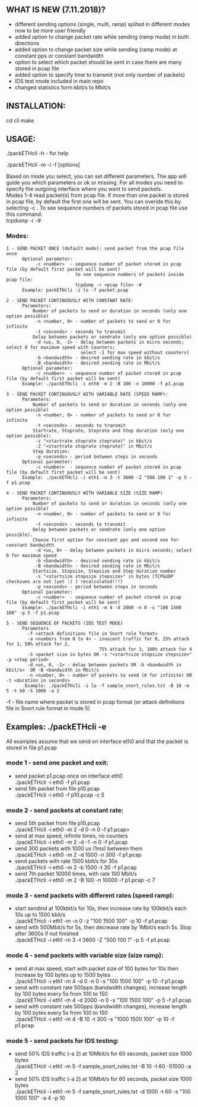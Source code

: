 ## WHAT IS NEW (7.11.2018)?
- different sending options (single, multi, ramp) splited in different modes now to be more user friendly
- added option to change packet rate while sending (ramp mode) in both directions
- added option to change packet size while sending (ramp mode) at constant pps or constant bandwidth
- option to select which packet should be sent in case there are many stored in pcap file 
- added option to specify time to transmit (not only number of packets)
- IDS test mode included in main repo 
- changed statistics form kbit/s to Mbit/s

## INSTALLATION: 

cd cli
make

## USAGE:

./packETHcli -h     - for help

./packETHcli -m <mode > -i <interface> -f <file> [options]

Based on mode you select, you can set different parameters. The app will guide you which parameters or ok or missing.
For all modes you need to specify the outgoing interface where you want to send packets.  
Modes 1-4 read packet(s) from pcap file. If more than one packet is stored in pcap file, by default the first one will be sent. You can overide this by selecting -c <sequence number>. To see sequence numbers of packets stored in pcap file use this command:  
tcpdump -r <pcap file name> -#

### Modes:  
    1 - SEND PACKET ONCE (default mode): send packet from the pcap file once
          Optional parameter:
               -c <number>  - sequence number of packet stored in pcap file (by default first packet will be sent)
                              to see sequence numbers of packets inside pcap file: 
                              tcpdump -r <pcap file> -#
          Example: packETHcli -i lo -f packet.pcap

    2 - SEND PACKET CONTINUOUSLY WITH CONSTANT RATE: 
          Parameters:
              Number of packets to send or duration in seconds (only one option possible)
               -n <number, 0> - number of packets to send or 0 for infinite
               -t <seconds> - seconds to transmit
              Delay between packets or sendrate (only one option possible)
               -d <us, 0, -1> - delay between packets in micro seconds; select 0 for maximum speed with counters; 
                                select -1 for max speed without counters)
               -b <bandwidth> - desired sending rate in kbit/s
               -B <bandwidth> - desired sending rate in Mbit/s
          Optional parameter:
               -c <number>  - sequence number of packet stored in pcap file (by default first packet will be sent)
          Example: ./packETHcli -i eth0 -m 2 -B 100 -n 10000 -f p1.pcap

    3 - SEND PACKET CONTINUOUSLY WITH VARIABLE RATE (SPEED RAMP):
          Parameters:
              Number of packets to send or duration in seconds (only one option possible)
               -n <number, 0> - number of packets to send or 0 for infinite
               -t <seconds> - seconds to transmit
              Startrate, Stoprate, Steprate and Step duration (only one option possible):
               -z "<startrate stoprate steprate)" in kbit/s
               -Z "<startrate stoprate steprate)" in Mbit/s
              Step duration:
               -p <seconds> - period between steps in seconds
          Optional parameter:
               -c <number>  - sequence number of packet stored in pcap file (by default first packet will be sent)
          Example: ./packETHcli -i eth1 -m 3 -t 3600 -Z "500 100 1" -p 5 -f p1.pcap

    4 - SEND PACKET CONTINUOUSLY WITH VARIABLE SIZE (SIZE RAMP)
          Parameters:
              Number of packets to send or duration in seconds (only one option possible)
               -n <number, 0> - number of packets to send or 0 for infinite
               -t <seconds> - seconds to transmit
              Delay between packets or sendrate (only one option possible). 
              Choose first option for constant pps and second one for constant bandwidth
               -d <us, 0> - delay between packets in micro seconds; select 0 for maximum speed
               -b <bandwidth> - desired sending rate in kbit/s
               -B <bandwidth> - desired sending rate in Mbit/s
              Startsize, Stopsize, Stepsize and Step duration number
               -s "<startsize stopsize stepsize>" in bytes (TCP&UDP checksums are not (yet :) ) recalculated!!!)
               -p <seconds> - period between steps in seconds
          Optional parameter:
               -c <number>  - sequence number of packet stored in pcap file (by default first packet will be sent)
          Example: ./packETHcli -i eth1 -m 4 -d 2000 -n 0 -s "100 1500 100" -p 5 -f p1.pcap

    5 - SEND SEQUENCE OF PACKETS (IDS TEST MODE)
          Parameters
            -f <attack definitions file in Snort rule format>
            -a <numbers from 0 to 4> - innocent traffic for 0, 25% attack for 1, 50% attack for 2, 
                                       75% attack for 3, 100% attack for 4
            -S <packet size in bytes OR -s "<startsize stopsize stepsize>" -p <step period>
            -d <us, 0, -1> - delay between packets OR -b <bandwidth in kbit/s>  OR -B <bandwidth in Mbit/s
            -n <number, 0> - number of packets to send (0 for infinite) OR -t <duration in seconds>
           Example: ./packETHcli -i lo -f sample_snort_rules.txt -B 10 -m 5 -t 60 -S 1000 -a 2

 -f <file> - file name where packet is stored in pcap format (or attack definitions file in Snort rule format in mode 5)


## Examples: ./packETHcli -e

All examples assume that we send on interface eth0 and that the packet is stored in file p1.pcap

###  mode 1 - send one packet and exit:
   - send packet p1.pcap once on interface eth0  
     ./packETHcli -i eth0 -f p1.pcap                                               
   - send 5th packet from file p10.pcap  
     ./packETHcli -i eth0 -f p10.pcap -c 5 

###  mode 2 - send packets at constant rate:
   - send 5th packet from file p10.pcap  
     ./packETHcli -i eth0 -m 2 -d 0 -n 0 -f p1.pcap> 
   - send at max speed, infinite times, no counters  
     ./packETHcli -i eth0 -m 2 -d -1 -n 0 -f p1.pcap  
   - send 300 packets with 1000 us (1ms) between them  
     ./packETHcli -i eth0 -m 2 -d 1000 -n 300 -f p1.pcap 
   - send packets with rate 1500 kbit/s for 30s  
     ./packETHcli -i eth0 -m 2 -b 1500 -t 30 -f p1.pcap 
   - send 7th packet 10000 times, with rate 100 Mbit/s  
     ./packETHcli -i eth0 -m 2 -B 100 -n 10000 -f p1.pcap -c 7 

###  mode 3 - send packets with different rates (speed ramp):
   - start sendind at 100kbit/s for 10s, then increase rate by 100kbit/s each 10s up to 1500 kbit/s  
     ./packETHcli -i eth1 -m   -n 0 -z "100 1500 100" -p 10 -f p1.pcap             
   - send with 500Mbit/s for 5s, then decrease rate by 1Mbit/s each 5s. Stop after 3600s if not finished  
     ./packETHcli -i eth1 -m 3 -t 3600 -Z "500 100 1" -p 5 -f p1.pcap              

###  mode 4 - send packets with variable size (size ramp):
   - send at max speed, start with packet size of 100 bytes for 10s then increase by 100 bytes up to 1500 bytes  
     ./packETHcli -i eth1 -m 4 -d 0 -n 0 -s "100 1500 100" -p 10 -f p1.pcap        
   - send with constant rate 500pps (bandwidth changes), increase length by 100 bytes every 5s from 100 to 150  
     ./packETHcli -i eth1 -m 4 -d 2000 -n 0 -s "100 1500 100" -p 5 -f p1.pcap      
   - send with constant rate 500pps (bandwidth changes), increase length by 100 bytes every 5s from 100 to 150  
     ./packETHcli -i eth1 -m 4 -B 10 -t 300 -s "1000 1500 100" -p 10 -f p1.pcap    

###  mode 5 - send packets for IDS testing:
   - send 50% IDS traffic (-a 2) at 10Mbit/s for 60 seconds, packet size 1000 bytes  
     ./packETHcli -i eth1 -m 5 -f sample_snort_rules.txt -B 10 -t 60 -S1000 -a 2    
   - send 50% IDS traffic (-a 2) at 10Mbit/s for 60 seconds, packet size 1000 bytes  
     ./packETHcli -i eth1 -m 5 -f sample_snort_rules.txt -d 1000 -t 60 -s "100 1000 100" -a 4 -p 10  

